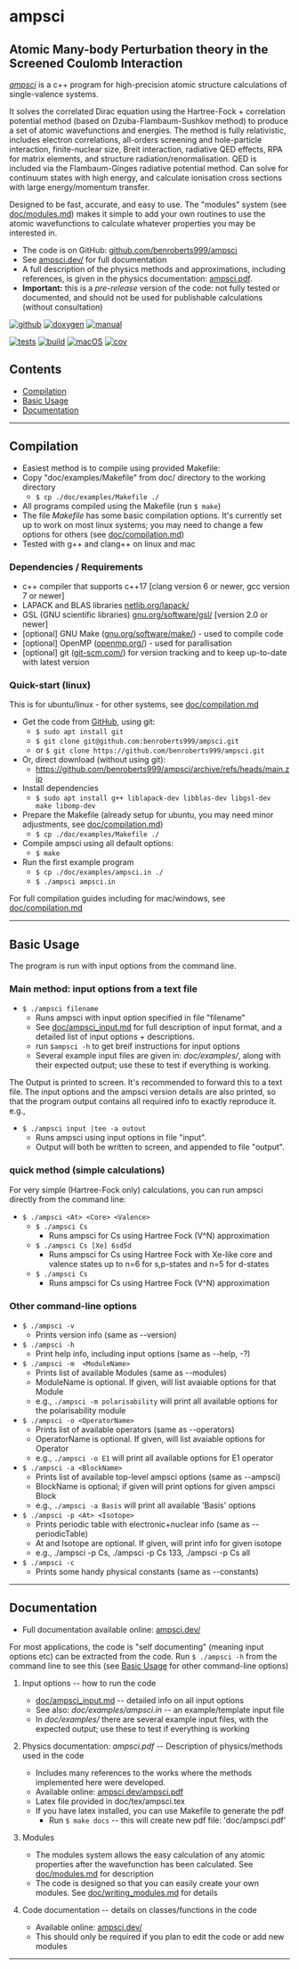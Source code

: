 # ampsci

## Atomic Many-body Perturbation theory in the Screened Coulomb Interaction

[_ampsci_](https://ampsci.dev/)
is a c++ program for high-precision atomic structure calculations of single-valence systems.

It solves the correlated Dirac equation using the Hartree-Fock + correlation potential method (based on Dzuba-Flambaum-Sushkov method) to produce a set of atomic wavefunctions and energies.
The method is fully relativistic, includes electron correlations, all-orders screening and hole-particle interaction, finite-nuclear size, Breit interaction, radiative QED effects, RPA for matrix elements, and structure radiation/renormalisation.
QED is included via the Flambaum-Ginges radiative potential method.
Can solve for continuum states with high energy, and calculate ionisation cross sections with large energy/momentum transfer.

Designed to be fast, accurate, and easy to use.
The "modules" system (see [doc/modules.md](doc/modules.md)) makes it simple to add your own routines to use the atomic wavefunctions to calculate whatever properties you may be interested in.

* The code is on GitHub: [github.com/benroberts999/ampsci](https://github.com/benroberts999/ampsci)
* See [ampsci.dev/](https://ampsci.dev/) for full documentation
* A full description of the physics methods and approximations, including references,
is given in the physics documentation: [ampsci.pdf][man-url].
* **Important:** this is a _pre-release_ version of the code: not fully tested or documented, and should not be used for publishable calculations (without consultation)

[![github][github-badge]](https://github.com/benroberts999/ampsci)
[![doxygen][doxygen-badge]][docs-url]
[![manual][manual-badge]][man-url]

[![tests][tests-badge]][tests-url]
[![build][build-badge]][build-url]
[![macOS][macOS-badge]][macOS-url]
[![cov][cov-badge]][cov-url]

## Contents

* [Compilation](#compilation)
* [Basic Usage](#ampsci-basic-usage)
* [Documentation](#documentation)

--------------------------------------------------------------------------------

## Compilation <a name="compilation"></a>

* Easiest method is to compile using provided Makefile:
* Copy "doc/examples/Makefile" from doc/ directory to the working directory
  * `$ cp ./doc/examples/Makefile ./`
* All programs compiled using the Makefile (run `$ make`)
* The file _Makefile_ has some basic compilation options. It's currently set up to work on most linux systems; you may need to change a few options for others (see [doc/compilation.md](doc/compilation.md))
* Tested with g++ and clang++ on linux and mac

### Dependencies / Requirements

* c++ compiler that supports c++17 [clang version 6 or newer, gcc version 7 or newer]
* LAPACK and BLAS libraries [netlib.org/lapack/](http://www.netlib.org/lapack/)
* GSL (GNU scientific libraries) [gnu.org/software/gsl/](https://www.gnu.org/software/gsl/) [version 2.0 or newer]
* [optional] GNU Make ([gnu.org/software/make/](https://www.gnu.org/software/make/)) - used to compile code
* [optional] OpenMP ([openmp.org/](https://www.openmp.org/)) - used for parallisation
* [optional] git ([git-scm.com/](https://git-scm.com/)) for version tracking and to keep up-to-date with latest version

### Quick-start (linux)

This is for ubuntu/linux - for other systems, see [doc/compilation.md](doc/compilation.md)

* Get the code from [GitHub](https://github.com/benroberts999/ampsci), using git:
  * `$ sudo apt install git`
  * `$ git clone git@github.com:benroberts999/ampsci.git`
  * or `$ git clone https://github.com/benroberts999/ampsci.git`
* Or, direct download (without using git):
  * <https://github.com/benroberts999/ampsci/archive/refs/heads/main.zip>
* Install dependencies
  * `$ sudo apt install g++ liblapack-dev libblas-dev libgsl-dev make libomp-dev`
* Prepare the Makefile (already setup for ubuntu, you may need minor adjustments, see [doc/compilation.md](doc/compilation.md))
  * `$ cp ./doc/examples/Makefile ./`
* Compile ampsci using all default options:  
  * `$ make`
* Run the first example program
  * `$ cp ./doc/examples/ampsci.in ./`
  * `$ ./ampsci ampsci.in`

For full compilation guides including for mac/windows, see [doc/compilation.md](doc/compilation.md)

--------------------------------------------------------------------------------

## Basic Usage <a name="ampsci-basic-usage"></a>

The program is run with input options from the command line.

### Main method: input options from a text file

* `$ ./ampsci filename`
  * Runs ampsci with input option specified in file "filename"
  * See [doc/ampsci_input.md](doc/ampsci_input.md) for full description of input format,
and a detailed list of input options + descriptions.
  * run `$ampsci -h` to get breif instructions for input options
  * Several example input files are given in: _doc/examples/_, along with their expected output; use these to test if everything is working.

The Output is printed to screen. It's recommended to forward this to a text file.
The input options and the ampsci version details are also printed, so that the
program output contains all required info to exactly reproduce it. e.g.,

* `$ ./ampsci input |tee -a outout`
  * Runs ampsci using input options in file "input".
  * Output will both be written to screen, and appended to
    file "output".

### quick method (simple calculations)

For very simple (Hartree-Fock only) calculations, you can run ampsci directly from the command line:

* `$ ./ampsci <At> <Core> <Valence>`
  * `$ ./ampsci Cs`
    * Runs ampsci for Cs using Hartree Fock (V^N) approximation
  * `$ ./ampsci Cs [Xe] 6sd5d`
    * Runs ampsci for Cs using Hartree Fock with Xe-like core and valence
      states up to n=6 for s,p-states and n=5 for d-states
  * `$ ./ampsci Cs`
    * Runs ampsci for Cs using Hartree Fock (V^N) approximation

### Other command-line options

* `$ ./ampsci -v`
  * Prints version info (same as --version)
* `$ ./ampsci -h`
  * Print help info, including input options (same as --help, -?)
* `$ ./ampsci -m  <ModuleName>`
  * Prints list of available Modules (same as --modules)
  * ModuleName is optional. If given, will list avaiable options for that Module
  * e.g., `./ampsci -m polarisability` will print all available options for the polarisability module
* `$ ./ampsci -o <OperatorName>`
  * Prints list of available operators (same as --operators)
  * OperatorName is optional. If given, will list avaiable options for Operator
  * e.g., `./ampsci -o E1` will print all available options for E1 operator
* `$ ./ampsci -a <BlockName>`
  * Prints list of available top-level ampsci options (same as --ampsci)
  * BlockName is optional; if given will print options for given ampsci Block
  * e.g., `./ampsci -a Basis` will print all available 'Basis' options
* `$ ./ampsci -p <At> <Isotope>`
  * Prints periodic table with electronic+nuclear info (same as --periodicTable)
  * At and Isotope are optional. If given, will print info for given isotope
  * e.g., ./ampsci -p Cs, ./ampsci -p Cs 133, ./ampsci -p Cs all
* `$ ./ampsci -c`
  * Prints some handy physical constants (same as --constants)

--------------------------------------------------------------------------------

## Documentation <a name="documentation"></a>

* Full documentation available online: [ampsci.dev/](https://ampsci.dev/)

For most applications, the code is "self documenting" (meaning input options etc) can be extracted from the code.
Run `$ ./ampsci -h` from the command line to see this (see [Basic Usage](#ampsci-basic-usage) for other command-line options)

 1. Input options -- how to run the code
    * [doc/ampsci_input.md](doc/ampsci_input.md) -- detailed info on all input options
    * See also: _doc/examples/ampsci.in_ -- an example/template input file
    * In _doc/examples/_ there are several example input files, with the expected output; use these to test if everything is working

 2. Physics documentation: _ampsci.pdf_ -- Description of physics/methods used in the code
    * Includes many references to the works where the methods implemented here were developed.
    * Available online: [ampsci.dev/ampsci.pdf](https://ampsci.dev/ampsci.pdf)
    * Latex file provided in doc/tex/ampsci.tex
    * If you have latex installed, you can use Makefile to generate the pdf
      * Run `$ make docs` -- this will create new pdf file: 'doc/ampsci.pdf'

 3. Modules
    * The modules system allows the easy calculation of any atomic properties after the wavefunction has been calculated. See [doc/modules.md](doc/modules.md) for description
    * The code is designed so that you can easily create your own modules. See [doc/writing_modules.md](doc/writing_modules.md) for details

 4. Code documentation -- details on classes/functions in the code
    * Available online: [ampsci.dev/](https://ampsci.dev/)
    * This should only be required if you plan to edit the code or add new modules

--------------------------------------------------------------------------------

[tests-badge]: https://github.com/benroberts999/ampsci/actions/workflows/tests.yml/badge.svg
[tests-url]: https://github.com/benroberts999/ampsci/actions/workflows/tests.yml
[build-badge]: https://github.com/benroberts999/ampsci/actions/workflows/build.yml/badge.svg
[build-url]: https://github.com/benroberts999/ampsci/actions/workflows/build.yml
[macOS-badge]: https://github.com/benroberts999/ampsci/actions/workflows/macOS.yml/badge.svg
[macOS-url]: https://github.com/benroberts999/ampsci/actions/workflows/macOS.yml
[doxygen-badge]: https://img.shields.io/badge/documentation-ampsci.dev/-blue
[docs-url]: https://ampsci.dev/
[manual-badge]: https://img.shields.io/badge/documentation-physics%20(pdf)-blue
[man-url]: https://ampsci.dev/ampsci.pdf
[cov-badge]: https://codecov.io/gh/benroberts999/ampsci/branch/main/graph/badge.svg?token=3M5MH5QXLL
[cov-url]: https://codecov.io/gh/benroberts999/ampsci
[c++-badge]: https://img.shields.io/badge/c++-17-blue
[github-badge]: https://img.shields.io/badge/Code%20available:-GitHub-blueviolet?style=flat&logo=github&logoColor=white

[tests-badge-v2]: tests-badge.svg
[build-badge-v2]: build-badge.svg
[macOS-badge-v2]: macOS-badge.svg
[cov-badge-v2]: cov-badge.svg
